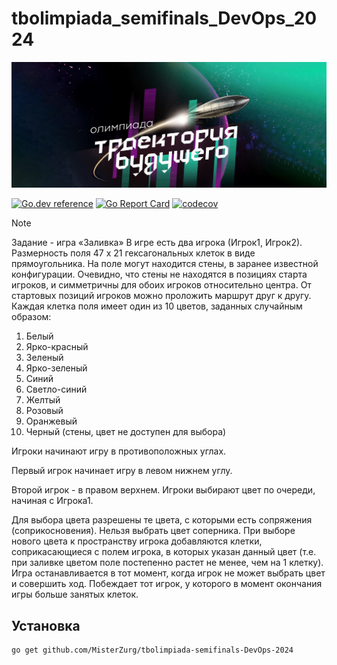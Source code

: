 # tbolimpiada_semifinals_DevOps_2024
![banner.png](banner.png)

[![Go.dev reference](https://img.shields.io/badge/go.dev-reference-007d9c?logo=go&logoColor=white&style=flat-square)](https://pkg.go.dev/github.com/MisterZurg/tbolimpiada-semifinals-DevOps-2024/)
[![Go Report Card](https://goreportcard.com/badge/github.com/MisterZurg/tbolimpiada_semifinals_DevOps_2024)](https://goreportcard.com/report/github.com/MisterZurg/tbolimpiada_semifinals_DevOps_2024/)
[![codecov](https://codecov.io/gh/MisterZurg/tbolimpiada_semifinals_DevOps_2024/branch/dungeon-master/graph/badge.svg)](https://codecov.io/gh/MisterZurg/tbolimpiada_semifinals_DevOps_2024)

> [!NOTE]
> Задание - игра «Заливка»
> В игре есть два игрока (Игрок1, Игрок2).
> Размерность поля 47 x 21 гексагональных клеток в виде прямоугольника.
> На поле могут находится стены, в заранее известной конфигурации.
> Очевидно, что стены не находятся в позициях старта игроков, и симметричны для обоих игроков относительно центра.
> От стартовых позиций игроков можно проложить маршрут друг к другу.
> Каждая клетка поля имеет один из 10 цветов, заданных случайным образом:
> 1. Белый
> 2. Ярко-красный
> 3. Зеленый
> 4. Ярко-зеленый
> 5. Синий
> 6. Светло-синий
> 7. Желтый
> 8. Розовый
> 9. Оранжевый
> 10. Черный (стены, цвет не доступен для выбора)
> 
> Игроки начинают игру в противоположных углах.
> 
> Первый игрок начинает игру в левом нижнем углу.
> 
> Второй игрок - в правом верхнем.
> Игроки выбирают цвет по очереди, начиная с Игрока1.
> 
> Для выбора цвета разрешены те цвета, с которыми есть сопряжения (соприкосновения).
> Нельзя выбрать цвет соперника.
> При выборе нового цвета к пространству игрока добавляются клетки, соприкасающиеся с полем игрока, в которых указан данный цвет (т.е. при заливке цветом поле постепенно растет не менее, чем на 1 клетку).
> Игра останавливается в тот момент, когда игрок не может выбрать цвет и совершить ход.
> Побеждает тот игрок, у которого в момент окончания игры больше занятых клеток. 

## Установка
```shell
go get github.com/MisterZurg/tbolimpiada-semifinals-DevOps-2024
```